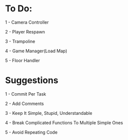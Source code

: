 # To Do:
1 - Camera Controller

2 - Player Respawn

3 - Trampoline

4 - Game Manager(Load Map)

5 - Floor Handler

# Suggestions
1 - Commit Per Task

2 - Add Comments

3 - Keep It Simple, Stupid, Understandable

4 - Break Complicated Functions To Multiple Simple Ones

5 - Avoid Repeating Code
